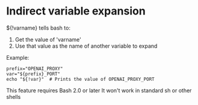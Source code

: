 # Indirect variable expansion


${!varname} tells bash to:

1. Get the value of 'varname'
2. Use that value as the name of another variable to expand

Example:
```
prefix="OPENAI_PROXY"
var="${prefix}_PORT"
echo "${!var}"  # Prints the value of OPENAI_PROXY_PORT
```

This feature requires Bash 2.0 or later
It won't work in standard sh or other shells